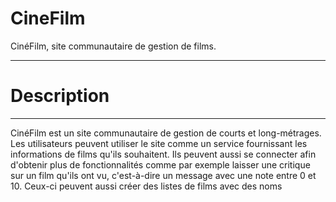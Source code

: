 # CineFilm
CinéFilm, site communautaire de gestion de films.

***
# Description
***
CinéFilm est un site communautaire de gestion de courts et long-métrages.
Les utilisateurs peuvent utiliser le site comme un service fournissant les informations de films qu'ils souhaitent.
Ils peuvent aussi se connecter afin d'obtenir plus de fonctionnalités comme par exemple laisser une critique sur un film qu'ils ont vu, c'est-à-dire un message avec une note entre 0 et 10.
Ceux-ci peuvent aussi créer des listes de films avec des noms 
